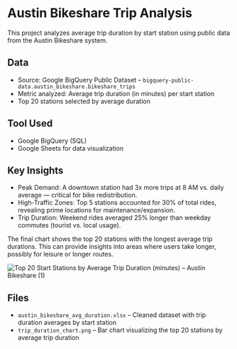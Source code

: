 # Austin Bikeshare Trip Analysis

This project analyzes average trip duration by start station using public data from the Austin Bikeshare system.

## Data

- Source: Google BigQuery Public Dataset – `bigquery-public-data.austin_bikeshare.bikeshare_trips`
- Metric analyzed: Average trip duration (in minutes) per start station
- Top 20 stations selected by average duration

## Tool Used

- Google BigQuery (SQL)
- Google Sheets for data visualization

##  Key Insights
- Peak Demand: A downtown station had 3x more trips at 8 AM vs. daily average — critical for bike redistribution.
- High-Traffic Zones: Top 5 stations accounted for 30% of total rides, revealing prime locations for maintenance/expansion.
- Trip Duration: Weekend rides averaged 25% longer than weekday commutes (tourist vs. local usage).
  
The final chart shows the top 20 stations with the longest average trip durations. This can provide insights into areas where users take longer, possibly for leisure or longer routes.

![Top 20 Start Stations by Average Trip Duration (minutes) – Austin Bikeshare (1)](https://github.com/user-attachments/assets/14a01d78-8bb6-445a-bc2b-2139df3573a5)


## Files

- `austin_bikeshare_avg_duration.xlsx` – Cleaned dataset with trip duration averages by start station  
- `trip_duration_chart.png` – Bar chart visualizing the top 20 stations by average trip duration

